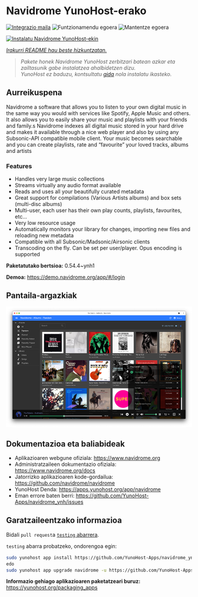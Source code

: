 <!--
Ohart ongi: README hau automatikoki sortu da <https://github.com/YunoHost/apps/tree/master/tools/readme_generator>ri esker
EZ editatu eskuz.
-->

# Navidrome YunoHost-erako

[![Integrazio maila](https://apps.yunohost.org/badge/integration/navidrome)](https://ci-apps.yunohost.org/ci/apps/navidrome/)
![Funtzionamendu egoera](https://apps.yunohost.org/badge/state/navidrome)
![Mantentze egoera](https://apps.yunohost.org/badge/maintained/navidrome)

[![Instalatu Navidrome YunoHost-ekin](https://install-app.yunohost.org/install-with-yunohost.svg)](https://install-app.yunohost.org/?app=navidrome)

*[Irakurri README hau beste hizkuntzatan.](./ALL_README.md)*

> *Pakete honek Navidrome YunoHost zerbitzari batean azkar eta zailtasunik gabe instalatzea ahalbidetzen dizu.*  
> *YunoHost ez baduzu, kontsultatu [gida](https://yunohost.org/install) nola instalatu ikasteko.*

## Aurreikuspena

Navidrome a software that allows you to listen to your own digital music in the same way you would with services like Spotify, Apple Music and others. It also allows you to easily share your music and playlists with your friends and family.s
Navidrome indexes all digital music stored in your hard drive and makes it available through a nice web player and also by using any Subsonic-API compatible mobile client. Your music becomes searchable and you can create playlists, rate and “favourite” your loved tracks, albums and artists

### Features

- Handles very large music collections
- Streams virtually any audio format available
- Reads and uses all your beautifully curated metadata
- Great support for compilations (Various Artists albums) and box sets (multi-disc albums)
- Multi-user, each user has their own play counts, playlists, favourites, etc...
- Very low resource usage
- Automatically monitors your library for changes, importing new files and reloading new metadata
- Compatible with all Subsonic/Madsonic/Airsonic clients
- Transcoding on the fly. Can be set per user/player. Opus encoding is supported


**Paketatutako bertsioa:** 0.54.4~ynh1

**Demoa:** <https://demo.navidrome.org/app/#/login>

## Pantaila-argazkiak

![Navidrome(r)en pantaila-argazkia](./doc/screenshots/ss-desktop-player.png)

## Dokumentazioa eta baliabideak

- Aplikazioaren webgune ofiziala: <https://www.navidrome.org>
- Administratzaileen dokumentazio ofiziala: <https://www.navidrome.org/docs>
- Jatorrizko aplikazioaren kode-gordailua: <https://github.com/navidrome/navidrome>
- YunoHost Denda: <https://apps.yunohost.org/app/navidrome>
- Eman errore baten berri: <https://github.com/YunoHost-Apps/navidrome_ynh/issues>

## Garatzaileentzako informazioa

Bidali `pull request`a [`testing` abarrera](https://github.com/YunoHost-Apps/navidrome_ynh/tree/testing).

`testing` abarra probatzeko, ondorengoa egin:

```bash
sudo yunohost app install https://github.com/YunoHost-Apps/navidrome_ynh/tree/testing --debug
edo
sudo yunohost app upgrade navidrome -u https://github.com/YunoHost-Apps/navidrome_ynh/tree/testing --debug
```

**Informazio gehiago aplikazioaren paketatzeari buruz:** <https://yunohost.org/packaging_apps>
